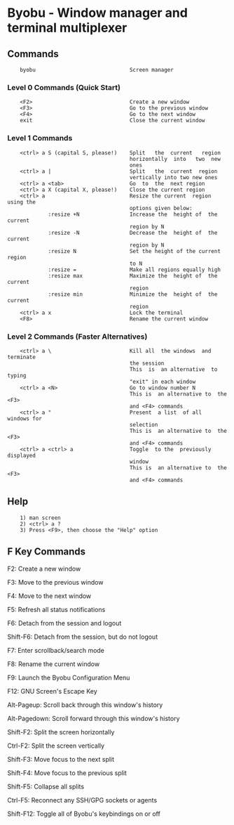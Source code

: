 # Byobu - Window manager and terminal multiplexer

## Commands


        byobu                              Screen manager


### Level 0 Commands (Quick Start)

        <F2>                               Create a new window
        <F3>                               Go to the previous window
        <F4>                               Go to the next window
        exit                               Close the current window


### Level 1 Commands

        <ctrl> a S (capital S, please!)    Split   the  current   region
                                           horizontally  into   two  new
                                           ones
        <ctrl> a |                         Split   the  current  region
                                           vertically into two new ones
        <ctrl> a <tab>                     Go  to  the  next region
        <ctrl> a X (capital X, please!)    Close the current region
        <ctrl> a                           Resize the current  region using the
                                           options given below:
                 :resize +N                Increase the  height of  the current
                                           region by N
                 :resize -N                Decrease the  height of  the current
                                           region by N
                 :resize N                 Set the height of the current region
                                           to N
                 :resize =                 Make all regions equally high
                 :resize max               Maximize the  height of  the current
                                           region
                 :resize min               Minimize the  height of  the current
                                           region
        <ctrl> a x                         Lock the terminal
        <F8>                               Rename the current window


### Level 2 Commands (Faster Alternatives)

        <ctrl> a \                         Kill all  the windows  and terminate
                                           the session
                                           This  is  an alternative  to  typing
                                           "exit" in each window
        <ctrl> a <N>                       Go to window number N
                                           This is  an alternative to  the <F3>
                                           and <F4> commands
        <ctrl> a "                         Present  a list  of all  windows for
                                           selection
                                           This is  an alternative to  the <F3>
                                           and <F4> commands
        <ctrl> a <ctrl> a                  Toggle  to the  previously displayed
                                           window
                                           This is  an alternative to  the <F3>
                                           and <F4> commands


## Help

        1) man screen
        2) <ctrl> a ?
        3) Press <F9>, then choose the "Help" option

## F Key Commands

F2: Create a new window

F3: Move to the previous window

F4: Move to the next window

F5: Refresh all status notifications

F6: Detach from the session and logout

Shift-F6: Detach from the session, but do not logout

F7: Enter scrollback/search mode

F8: Rename the current window

F9: Launch the Byobu Configuration Menu

F12: GNU Screen's Escape Key

Alt-Pageup: Scroll back through this window's history

Alt-Pagedown: Scroll forward through this window's history

Shift-F2: Split the screen horizontally

Ctrl-F2: Split the screen vertically

Shift-F3: Move focus to the next split

Shift-F4: Move focus to the previous split

Shift-F5: Collapse all splits

Ctrl-F5: Reconnect any SSH/GPG sockets or agents

Shift-F12: Toggle all of Byobu's keybindings on or off
